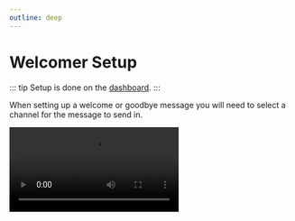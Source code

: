 ```yaml
---
outline: deep
---
```


# Welcomer Setup

::: tip
Setup is done on the [dashboard](../../core/dashboard).
:::

When setting up a welcome or goodbye message you will need to select a channel for the message to send in.

<video controls="controls" src="../../images/welcomer/setup.mp4" />

## Tags

Tags can be used in the message and image fields.

#### User
- `{user.mention}` - Mentions the user
- `{user.username}` `{user.name}` - The username of the member
- `{user.id}` - The id of the member

#### Server
- `{guild.name}` - The name of the server
- `{guild.id}` - The id of the server
- `{guild.membercount}` `{guild.members}` - The amount of members in the server


## Image

:::info
Background images are a [Premium](../../premium) feature.
:::

Upload your background image to https://imgur.com. Then follow the steps in this video to get the direct link to the image. You can adjust the opacity if needed.

<video controls="controls" src="../../images/welcomer/imgur.mp4" />

## Reaction

:::info
Multiple reactions is a [Premium](../../premium) feature.
:::

Reactions can be added to the welcome message and/or the member's first message. Arcane can add multiple reactions or randomly choose one.
